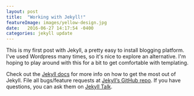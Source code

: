 ```yaml
---
layout: post
title:  "Working with Jekyll!"
featureImage: images/yellow-design.jpg
date:   2016-06-27 14:17:54 -0400
categories: jekyll update
---
```


This is my first post with Jekyll, a pretty easy to install blogging platform. I've used Wordpress many times, so it's nice to explore an alternative. I'm hoping to play around with this for a bit to get comfortable with templating.

Check out the [Jekyll docs][jekyll-docs] for more info on how to get the most out of Jekyll. File all bugs/feature requests at [Jekyll’s GitHub repo][jekyll-gh]. If you have questions, you can ask them on [Jekyll Talk][jekyll-talk].

[jekyll-docs]: http://jekyllrb.com/docs/home
[jekyll-gh]:   https://github.com/jekyll/jekyll
[jekyll-talk]: https://talk.jekyllrb.com/
